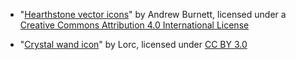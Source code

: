 - "[Hearthstone vector icons](https://github.com/HearthSim/hs-icons)" by Andrew Burnett,
  licensed under a [Creative Commons Attribution 4.0 International License](http://creativecommons.org/licenses/by/4.0/)

- "[Crystal wand icon](http://game-icons.net/lorc/originals/crystal-wand.html)" by Lorc,
  licensed under [CC BY 3.0](http://creativecommons.org/licenses/by/3.0/)
